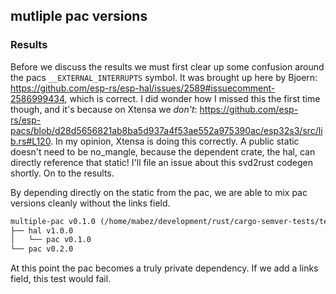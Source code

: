 ## mutliple pac versions

### Results

Before we discuss the results we must first clear up some confusion around the pacs `__EXTERNAL_INTERRUPTS` symbol. It was brought up here by Bjoern: https://github.com/esp-rs/esp-hal/issues/2589#issuecomment-2586999434, which is correct. I did wonder how I missed this the first time though, and it's because on Xtensa we _don't_: https://github.com/esp-rs/esp-pacs/blob/d28d5656821ab8ba5d937a4f53ae552a975390ac/esp32s3/src/lib.rs#L120. In my opinion, Xtensa is doing this correctly. A public static doesn't need to be no_mangle, because the dependent crate, the hal, can directly reference that static! I'll file an issue about this svd2rust codegen shortly. On to the results.

By depending directly on the static from the pac, we are able to mix pac versions cleanly without the links field.

```md
multiple-pac v0.1.0 (/home/mabez/development/rust/cargo-semver-tests/tests/multiple-pac)
├── hal v1.0.0
│   └── pac v0.1.0
└── pac v0.2.0
```

At this point the pac becomes a truly private dependency. If we add a links field, this test would fail.